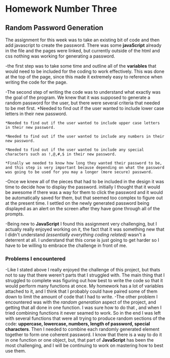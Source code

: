 # Homework Number Three

## Random Password Generation

The assignment for this week was to take an existing bit of code and then add javascript to create the password.
There was some __javaScript__ already in the file and the pages were linked, but currently outside of the html and css nothing was working for generating a password.

-the first step was to take some time and outline all of the __variables__ that would need to be included for the coding to work effectively. This was done at the top of the page, since this made it extremely easy to reference when writing the code for the page.

-The second step of writing the code was to understand what exactly was the goal of the program. We knew that it was supposed to generate a random password for the user, but there were several criteria that needed to be met first.
    *Needed to find out if the user wanted to include lower case letters in their new password.

    *Needed to find out if the user wanted to include upper case letters in their new password.

    *Needed to find out if the user wanted to include any numbers in their new password.

    *Needed to find out if the user wanted to include any special characters such as !,@,#,$ in their new password.

    *Finally we needed to know how long they wanted their password to be, and this step is very important because depending on what the password was going to be used for you may a longer (more secure) password.


-Once we knew all of the pieces that had to be included in the design it was time to decide how to display the password. initially I thought that it would be awesome if there was a way for them to click the password and it would be automatically saved for them, but that seemed too complex to figure out at the present time. I settled on the newly generated password being displayed as an alert on the screen after they have gone through all of the prompts.


-Being new to __JavaScript__ I found this assignment very challenging, but I actually really enjoyed working on it, the fact that it was something new that I didn't understand *(essentially everything coding related)* wasn't a deterrent at all. I understand that this corse is just going to get harder so I have to be willing to embrace the challenge in front of me.


### Problems I encountered

-Like I stated above I really enjoyed the challenge of this project, but thats not to say that there weren't parts that I struggled with. The main thing that I struggled to complete was figuring out how best to write the code so that it would perform many functions at once. My homework has a lot of variables attached to it, and I think that I probably could have paired some of them down to limit the amount of code that I had to write.
-The other problem I encountered was with the *random generation* aspect of the project, and getting that all done in one function. I was sure how to do that , and when I tried combining functions it never seamed to work. So in the end I was left with several functions that were all trying to produce random sections of the code: __uppercase, lowercase, numbers, length of password, special characters__. Then I needed to combine each randomly generated element together to form one coherent password. I know that there is a way to do it in one function or one object, but, that part of __JavaScript__ has been the most challenging, and I will be continuing to work on mastering how to best use them.